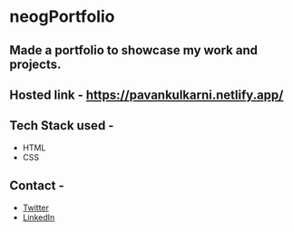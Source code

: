 # neogPortfolio
## Made a portfolio to showcase my work and projects.
## Hosted link - https://pavankulkarni.netlify.app/

## Tech Stack used - 
- HTML
- CSS

## Contact -
- [Twitter](https://twitter.com/_kpavan) 
- [LinkedIn](https://www.linkedin.com/in/kulkarni-pavan)
